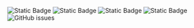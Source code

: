 ![Static Badge](https://img.shields.io/badge/blacklists-60-000000) ![Static Badge](https://img.shields.io/badge/blacklisted-2951458-cc0000) ![Static Badge](https://img.shields.io/badge/whitelisted-2242-00CC00) ![Static Badge](https://img.shields.io/badge/streaming_blacklist-28106-000000) ![GitHub issues](https://img.shields.io/github/issues/fabriziosalmi/blacklists)
